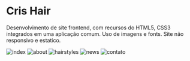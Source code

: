 # Cris Hair
Desenvolvimento de site frontend, com recursos do HTML5, CSS3 integrados em uma aplicação comum.
Uso de imagens e fonts. Site não responsivo e estatico.

![index](https://user-images.githubusercontent.com/47151248/147192158-d2376eca-cbc1-43a7-9e06-ba68227211da.png)
![about](https://user-images.githubusercontent.com/47151248/147192153-4c675358-1753-48d8-925f-1845852c82ba.png)
![hairstyles](https://user-images.githubusercontent.com/47151248/147192157-22492be1-e256-48ee-b9fb-d59066ec993f.png)
![news](https://user-images.githubusercontent.com/47151248/147192161-b91e6365-83d8-4cfb-bb9a-30bd01e700df.png)
![contato](https://user-images.githubusercontent.com/47151248/147192156-97221540-4a62-4fda-a3b1-03226e64321c.png)
